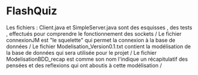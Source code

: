 # FlashQuiz

Les fichiers : Client.java et SimpleServer.java sont des esquisses , des tests , effectués pour comprendre le fonctionnement des sockets / 
Le fichier connexionJM est "le squelette" qui permet la connexion à la base de données / 
Le fichier Modelisation_Version0.1.txt contient la modélisation de la base de données qui sera utilisée pour le projet / 
Le fichier ModelisationBDD_recap est comme son nom l'indique un récapitulatif des pensées et des reflexions qui ont aboutis à cette modélisation / 

